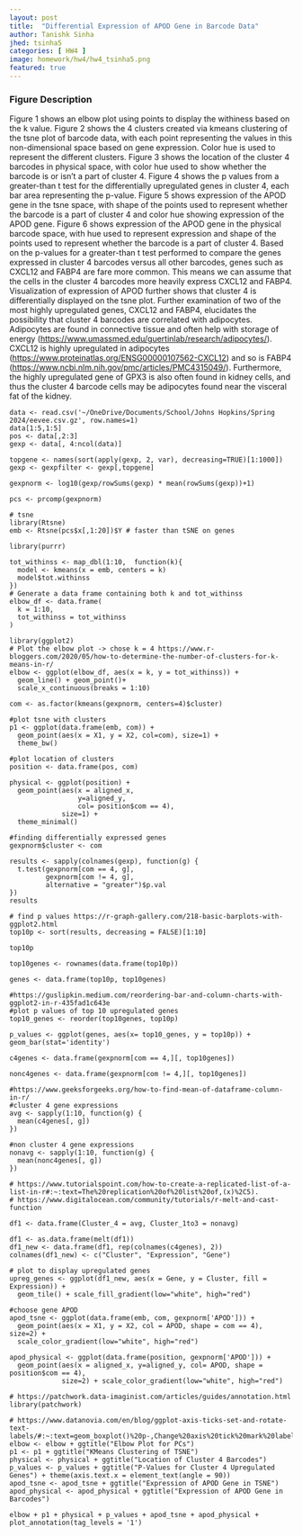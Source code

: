 ```yaml
---
layout: post
title:  "Differential Expression of APOD Gene in Barcode Data"
author: Tanishk Sinha
jhed: tsinha5
categories: [ HW4 ]
image: homework/hw4/hw4_tsinha5.png
featured: true
---
```


### Figure Description
Figure 1 shows an elbow plot using points to display the withiness based on the k value. Figure 2 shows the 4 clusters created via kmeans clustering of the tsne plot of barcode data, with each point representing the values in this non-dimensional space based on gene expression. Color hue is used to represent the different clusters. Figure 3 shows the location of the cluster 4 barcodes in physical space, with color hue used to show whether the barcode is or isn’t a part of cluster 4. Figure 4 shows the p values from a greater-than t test for the differentially upregulated genes in cluster 4, each bar area representing the p-value. Figure 5 shows expression of the APOD gene in the tsne space, with shape of the points used to represent whether the barcode is a part of cluster 4 and color hue showing expression of the APOD gene. Figure 6 shows expression of the APOD gene in the physical barcode space, with hue used to represent expression and shape of the points used to represent whether the barcode is a part of cluster 4. Based on the p-values for a greater-than t test performed to compare the genes expressed in cluster 4 barcodes versus all other barcodes, genes such as CXCL12 and FABP4 are fare more common. This means we can assume that the cells in the cluster 4 barcodes more heavily express CXCL12 and FABP4. Visualization of expression of APOD further shows that cluster 4 is differentially displayed on the tsne plot. Further examination of two of the most highly upregulated genes, CXCL12 and FABP4, elucidates the possibility that cluster 4 barcodes are correlated with adipocytes. Adipocytes are found in connective tissue and often help with storage of energy (https://www.umassmed.edu/guertinlab/research/adipocytes/). CXCL12 is highly upregulated in adipocytes (https://www.proteinatlas.org/ENSG00000107562-CXCL12) and so is FABP4 (https://www.ncbi.nlm.nih.gov/pmc/articles/PMC4315049/). Furthermore, the highly upregulated gene of GPX3 is also often found in kidney cells, and thus the cluster 4 barcode cells may be adipocytes found near the visceral fat of the kidney.

```{r}
data <- read.csv('~/OneDrive/Documents/School/Johns Hopkins/Spring 2024/eevee.csv.gz', row.names=1)
data[1:5,1:5]
pos <- data[,2:3]
gexp <- data[, 4:ncol(data)]

topgene <- names(sort(apply(gexp, 2, var), decreasing=TRUE)[1:1000]) 
gexp <- gexpfilter <- gexp[,topgene]

gexpnorm <- log10(gexp/rowSums(gexp) * mean(rowSums(gexp))+1)

pcs <- prcomp(gexpnorm)

# tsne
library(Rtsne)
emb <- Rtsne(pcs$x[,1:20])$Y # faster than tSNE on genes

library(purrr)

tot_withinss <- map_dbl(1:10,  function(k){
  model <- kmeans(x = emb, centers = k)
  model$tot.withinss
})
# Generate a data frame containing both k and tot_withinss
elbow_df <- data.frame(
  k = 1:10,
  tot_withinss = tot_withinss
)

library(ggplot2)
# Plot the elbow plot -> chose k = 4 https://www.r-bloggers.com/2020/05/how-to-determine-the-number-of-clusters-for-k-means-in-r/
elbow <- ggplot(elbow_df, aes(x = k, y = tot_withinss)) +
  geom_line() + geom_point()+
  scale_x_continuous(breaks = 1:10)

com <- as.factor(kmeans(gexpnorm, centers=4)$cluster)

#plot tsne with clusters
p1 <- ggplot(data.frame(emb, com)) + 
  geom_point(aes(x = X1, y = X2, col=com), size=1) + 
  theme_bw()

#plot location of clusters
position <- data.frame(pos, com)

physical <- ggplot(position) + 
  geom_point(aes(x = aligned_x, 
                 y=aligned_y, 
                 col= position$com == 4), 
             size=1) +
  theme_minimal()

#finding differentially expressed genes
gexpnorm$cluster <- com

results <- sapply(colnames(gexp), function(g) {
  t.test(gexpnorm[com == 4, g], 
         gexpnorm[com != 4, g], 
         alternative = "greater")$p.val
})
results

# find p values https://r-graph-gallery.com/218-basic-barplots-with-ggplot2.html
top10p <- sort(results, decreasing = FALSE)[1:10]

top10p 

top10genes <- rownames(data.frame(top10p))

genes <- data.frame(top10p, top10genes)

#https://guslipkin.medium.com/reordering-bar-and-column-charts-with-ggplot2-in-r-435fad1c643e
#plot p values of top 10 upregulated genes
top10_genes <- reorder(top10genes, top10p)

p_values <- ggplot(genes, aes(x= top10_genes, y = top10p)) + geom_bar(stat='identity')

c4genes <- data.frame(gexpnorm[com == 4,][, top10genes])

nonc4genes <- data.frame(gexpnorm[com != 4,][, top10genes])

#https://www.geeksforgeeks.org/how-to-find-mean-of-dataframe-column-in-r/
#cluster 4 gene expressions
avg <- sapply(1:10, function(g) {
  mean(c4genes[, g])
})

#non cluster 4 gene expressions
nonavg <- sapply(1:10, function(g) {
  mean(nonc4genes[, g])
})

# https://www.tutorialspoint.com/how-to-create-a-replicated-list-of-a-list-in-r#:~:text=The%20replication%20of%20list%20of,(x)%2C5).
# https://www.digitalocean.com/community/tutorials/r-melt-and-cast-function

df1 <- data.frame(Cluster_4 = avg, Cluster_1to3 = nonavg)

df1 <- as.data.frame(melt(df1))
df1_new <- data.frame(df1, rep(colnames(c4genes), 2))
colnames(df1_new) <- c("Cluster", "Expression", "Gene")

# plot to display upregulated genes
upreg_genes <- ggplot(df1_new, aes(x = Gene, y = Cluster, fill = Expression)) +
  geom_tile() + scale_fill_gradient(low="white", high="red")

#choose gene APOD
apod_tsne <- ggplot(data.frame(emb, com, gexpnorm['APOD'])) +
  geom_point(aes(x = X1, y = X2, col = APOD, shape = com == 4), size=2) +
  scale_color_gradient(low="white", high="red")

apod_physical <- ggplot(data.frame(position, gexpnorm['APOD'])) + 
  geom_point(aes(x = aligned_x, y=aligned_y, col= APOD, shape = position$com == 4), 
             size=2) + scale_color_gradient(low="white", high="red")

# https://patchwork.data-imaginist.com/articles/guides/annotation.html
library(patchwork)

# https://www.datanovia.com/en/blog/ggplot-axis-ticks-set-and-rotate-text-labels/#:~:text=geom_boxplot()%20p-,Change%20axis%20tick%20mark%20labels,to%20rotate%20the%20tick%20text.
elbow <- elbow + ggtitle("Elbow Plot for PCs")
p1 <- p1 + ggtitle("KMeans Clustering of TSNE")
physical <- physical + ggtitle("Location of Cluster 4 Barcodes")
p_values <- p_values + ggtitle("P-Values for Cluster 4 Upregulated Genes") + theme(axis.text.x = element_text(angle = 90))
apod_tsne <- apod_tsne + ggtitle("Expression of APOD Gene in TSNE")
apod_physical <- apod_physical + ggtitle("Expression of APOD Gene in Barcodes")

elbow + p1 + physical + p_values + apod_tsne + apod_physical + plot_annotation(tag_levels = '1')

```
